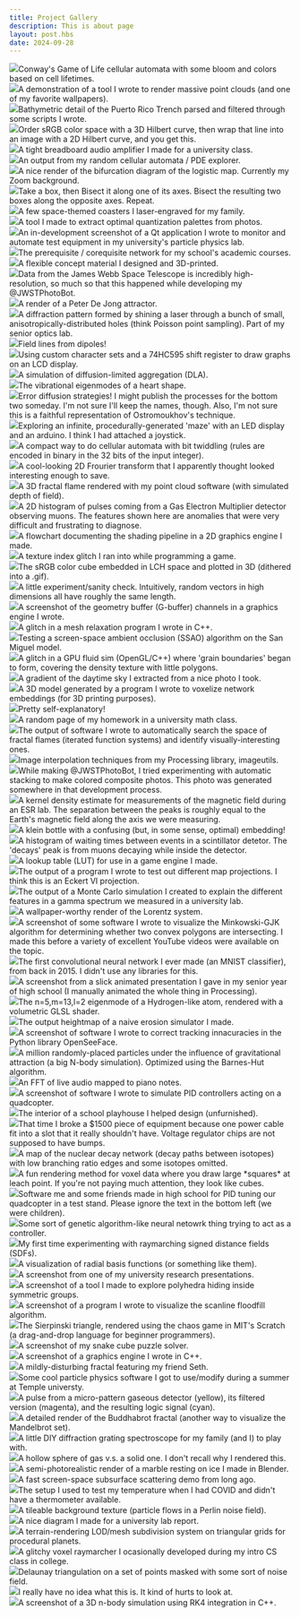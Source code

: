 ```yaml
---
title: Project Gallery
description: This is about page
layout: post.hbs
date: 2024-09-28
---
```


<div class="imblock">
<img class="postim" src="1309.png"></img>Conway's Game of Life cellular automata with some bloom and colors based on cell lifetimes.</div>

<div class="imblock">
<img class="postim" src="Adam Lastowka SmallWorld.png"></img>A demonstration of a tool I wrote to render massive point clouds (and one of my favorite wallpapers).</div>

<div class="imblock">
<img class="postim" src="Adam Lastowka Trench.png"></img>Bathymetric detail of the Puerto Rico Trench parsed and filtered through some scripts I wrote.</div>

<div class="imblock">
<img class="postim" src="allcolors.jpg"></img>Order sRGB color space with a 3D Hilbert curve, then wrap that line into an image with a 2D Hilbert curve, and you get this.</div>

<div class="imblock">
<img class="postim" src="audioamp.jpg"></img>A tight breadboard audio amplifier I made for a university class.</div>

<div class="imblock">
<img class="postim" src="automata.png"></img>An output from my random cellular automata / PDE explorer.</div>

<div class="imblock">
<img class="postim" src="bifc2.png"></img>A nice render of the bifurcation diagram of the logistic map. Currently my Zoom background.</div>

<div class="imblock">
<img class="postim" src="boxes.png"></img>Take a box, then Bisect it along one of its axes. Bisect the resulting two boxes along the opposite axes. Repeat.</div>

<div class="imblock">
<img class="postim" src="coasters.jpg"></img>A few space-themed coasters I laser-engraved for my family.</div>

<div class="imblock">
<img class="postim" src="colorspaceapp.png"></img>A tool I made to extract optimal quantization palettes from photos.</div>

<div class="imblock">
<img class="postim" src="control_window.png"></img>An in-development screenshot of a Qt application I wrote to monitor and automate test equipment in my university's particle physics lab.</div>

<div class="imblock">
<img class="postim" src="coursedependencies.png"></img>The prerequisite / corequisite network for my school's academic courses.</div>

<div class="imblock">
<img class="postim" src="cubemail2.JPG"></img>A flexible concept material I designed and 3D-printed.</div>

<div class="imblock">
<img class="postim" src="decompression bomb.png"></img>Data from the James Webb Space Telescope is incredibly high-resolution, so much so that this happened while developing my @JWSTPhotoBot.</div>

<div class="imblock">
<img class="postim" src="dejong.png"></img>A render of a Peter De Jong attractor.</div>

<div class="imblock">
<img class="postim" src="diffraction.png"></img>A diffraction pattern formed by shining a laser through a bunch of small, anisotropically-distributed holes (think Poisson point sampling). Part of my senior optics lab.</div>

<div class="imblock">
<img class="postim" src="dipoles.png"></img>Field lines from dipoles!</div>

<div class="imblock">
<img class="postim" src="displayhack.png"></img>Using custom character sets and a 74HC595 shift register to draw graphs on an LCD display.</div>

<div class="imblock">
<img class="postim" src="DLA_ALT.png"></img>A simulation of diffusion-limited aggregation (DLA).</div>

<div class="imblock">
<img class="postim" src="eigenheart.png"></img>The vibrational eigenmodes of a heart shape.</div>

<div class="imblock">
<img class="postim" src="error diff strats.png"></img>Error diffusion strategies! I might publish the processes for the bottom two someday. I'm not sure I'll keep the names, though. Also, I'm not sure this is a faithful representation of Ostromoukhov's technique.</div>

<div class="imblock">
<img class="postim" src="explorer.png"></img>Exploring an infinite, procedurally-generated 'maze' with an LED display and an arduino. I think I had attached a joystick.</div>

<div class="imblock">
<img class="postim" src="fast cellular automata.png"></img>A compact way to do cellular automata with bit twiddling (rules are encoded in binary in the 32 bits of the input integer).</div>

<div class="imblock">
<img class="postim" src="FFT.png"></img>A cool-looking 2D Frourier transform that I apparently thought looked interesting enough to save.</div>

<div class="imblock">
<img class="postim" src="fractalflame.png"></img>A 3D fractal flame rendered with my point cloud software (with simulated depth of field).</div>

<div class="imblock">
<img class="postim" src="frustration.png"></img>A 2D histogram of pulses coming from a Gas Electron Multiplier detector observing muons. The features shown here are anomalies that were very difficult and frustrating to diagnose.</div>

<div class="imblock">
<img class="postim" src="game engine 2d.PNG"></img>A flowchart documenting the shading pipeline in a 2D graphics engine I made.</div>

<div class="imblock">
<img class="postim" src="gamedev_glitch.png"></img>A texture index glitch I ran into while programming a game.</div>

<div class="imblock">
<img class="postim" src="gamut_gif.gif"></img>The sRGB color cube embedded in LCH space and plotted in 3D (dithered into a .gif).</div>

<div class="imblock">
<img class="postim" src="gaussiandims.png"></img>A little experiment/sanity check. Intuitively, random vectors in high dimensions all have roughly the same length.</div>

<div class="imblock">
<img class="postim" src="gbuffer.png"></img>A screenshot of the geometry buffer (G-buffer) channels in a graphics engine I wrote.</div>

<div class="imblock">
<img class="postim" src="generative eye.png"></img>A glitch in a mesh relaxation program I wrote in C++.</div>

<div class="imblock">
<img class="postim" src="gi2.png"></img>Testing a screen-space ambient occlusion (SSAO) algorithm on the San Miguel model.</div>

<div class="imblock">
<img class="postim" src="glitchgrainbounds.png"></img>A glitch in a GPU fluid sim (OpenGL/C++) where 'grain boundaries' began to form, covering the density texture with little polygons.</div>

<div class="imblock">
<img class="postim" src="grad3.png"></img>A gradient of the daytime sky I extracted from a nice photo I took.</div>

<div class="imblock">
<img class="postim" src="graph_voxelizer.png"></img>A 3D model generated by a program I wrote to voxelize network embeddings (for 3D printing purposes).</div>

<div class="imblock">
<img class="postim" src="hole sound by adam.png"></img>Pretty self-explanatory!</div>

<div class="imblock">
<img class="postim" src="homework example.png"></img>A random page of my homework in a university math class.</div>

<div class="imblock">
<img class="postim" src="ifs_generator.png"></img>The output of software I wrote to automatically search the space of fractal flames (iterated function systems) and identify visually-interesting ones.</div>

<div class="imblock">
<img class="postim" src="interpolation_example_output.png"></img>Image interpolation techniques from my Processing library, imageutils.</div>

<div class="imblock">
<img class="postim" src="jw02107-c1019_t018_miri_f1000w_i2d.png"></img>While making @JWSTPhotoBot, I tried experimenting with automatic stacking to make colored composite photos. This photo was generated somewhere in that development process.</div>

<div class="imblock">
<img class="postim" src="kde for esr.png"></img>A kernel density estimate for measurements of the magnetic field during an ESR lab. The separation between the peaks is roughly equal to the Earth's magnetic field along the axis we were measuring.</div>

<div class="imblock">
<img class="postim" src="klein.png"></img>A klein bottle with a confusing (but, in some sense, optimal) embedding!</div>

<div class="imblock">
<img class="postim" src="loghist.png"></img>A histogram of waiting times between events in a scintillator detetor. The 'decays' peak is from muons decaying while inside the detector.</div>

<div class="imblock">
<img class="postim" src="LUT_golden.png"></img>A lookup table (LUT) for use in a game engine I made.</div>

<div class="imblock">
<img class="postim" src="map_out.png"></img>The output of a program I wrote to test out different map projections. I think this is an Eckert VI projection.</div>

<div class="imblock">
<img class="postim" src="MC 4-2.png"></img>The output of a Monte Carlo simulation I created to explain the different features in a gamma spectrum we measured in a university lab.</div>

<div class="imblock">
<img class="postim" src="midlgert.png"></img>A wallpaper-worthy render of the Lorentz system.</div>

<div class="imblock">
<img class="postim" src="minkowski_gjk.png"></img>A screenshot of some software I wrote to visualize the Minkowski-GJK algorithm for determining whether two convex polygons are intersecting. I made this before a variety of excellent YouTube videos were available on the topic.</div>

<div class="imblock">
<img class="postim" src="mnist0.png"></img>The first convolutional neural network I ever made (an MNIST classifier), from back in 2015. I didn't use any libraries for this.</div>

<div class="imblock">
<img class="postim" src="modularity.png"></img>A screenshot from a slick animated presentation I gave in my senior year of high school (I manually animated the whole thing in Processing).</div>

<div class="imblock">
<img class="postim" src="n5_l3_m2.png"></img>The n=5,m=13,l=2 eigenmode of a Hydrogen-like atom, rendered with a volumetric GLSL shader.</div>

<div class="imblock">
<img class="postim" src="o.png"></img>The output heightmap of a naive erosion simulator I made.</div>

<div class="imblock">
<img class="postim" src="osflol.png"></img>A screenshot of software I wrote to correct tracking innacuracies in the Python library OpenSeeFace.</div>

<div class="imblock">
<img class="postim" src="particlesinabox.png"></img>A million randomly-placed particles under the influence of gravitational attraction (a big N-body simulation). Optimized using the Barnes-Hut algorithm.</div>

<div class="imblock">
<img class="postim" src="piano_analyzer.png"></img>An FFT of live audio mapped to piano notes.</div>

<div class="imblock">
<img class="postim" src="PID sim.png"></img>A screenshot of software I wrote to simulate PID controllers acting on a quadcopter.</div>

<div class="imblock">
<img class="postim" src="play house.JPG"></img>The interior of a school playhouse I helped design (unfurnished).</div>

<div class="imblock">
<img class="postim" src="poofed_chip.png"></img>That time I broke a $1500 piece of equipment because one power cable fit into a slot that it really shouldn't have. Voltage regulator chips are not supposed to have bumps.</div>

<div class="imblock">
<img class="postim" src="portrait.png"></img>A map of the nuclear decay network (decay paths between isotopes) with low branching ratio edges and some isotopes omitted.</div>

<div class="imblock">
<img class="postim" src="pseudopixeltest.png"></img>A fun rendering method for voxel data where you draw large *squares* at leach point. If you're not paying much attention, they look like cubes.</div>

<div class="imblock">
<img class="postim" src="quadclient.png"></img>Software me and some friends made in high school for PID tuning our quadcopter in a test stand. Please ignore the text in the bottom left (we were children).</div>

<div class="imblock">
<img class="postim" src="randomnetworks.png"></img>Some sort of genetic algorithm-like neural netowrk thing trying to act as a controller.</div>

<div class="imblock">
<img class="postim" src="raymarching.png"></img>My first time experimenting with raymarching signed distance fields (SDFs).</div>

<div class="imblock">
<img class="postim" src="rbfithink.png"></img>A visualization of radial basis functions (or something like them).</div>

<div class="imblock">
<img class="postim" src="researchstuff.png"></img>A screenshot from one of my university research presentations.</div>

<div class="imblock">
<img class="postim" src="rhombicosidodecahedron.png"></img>A screenshot of a tool I made to explore polyhedra hiding inside symmetric groups.</div>

<div class="imblock">
<img class="postim" src="scanline flood visualization.png"></img>A screenshot of a program I wrote to visualize the scanline floodfill algorithm.</div>

<div class="imblock">
<img class="postim" src="scratch.jpg"></img>The Sierpinski triangle, rendered using the chaos game in MIT's Scratch (a drag-and-drop language for beginner programmers).</div>

<div class="imblock">
<img class="postim" src="screenshot.png"></img>A screenshot of my snake cube puzzle solver.</div>

<div class="imblock">
<img class="postim" src="screenshot2.png"></img>A screenshot of a graphics engine I wrote in C++.</div>

<div class="imblock">
<img class="postim" src="seth_fractal.png"></img>A mildly-disturbing fractal featuring my friend Seth.</div>

<div class="imblock">
<img class="postim" src="setup2.png"></img>Some cool particle physics software I got to use/modify during a summer at Temple universty.</div>

<div class="imblock">
<img class="postim" src="signal.png"></img>A pulse from a micro-pattern gaseous detector (yellow), its filtered version (magenta), and the resulting logic signal (cyan).</div>

<div class="imblock">
<img class="postim" src="space one.png"></img>A detailed render of the Buddhabrot fractal (another way to visualize the Mandelbrot set).</div>

<div class="imblock">
<img class="postim" src="spectrobox.jpg"></img>A little DIY diffraction grating spectroscope for my family (and I) to play with.</div>

<div class="imblock">
<img class="postim" src="sphere example.png"></img>A hollow sphere of gas v.s. a solid one. I don't recall why I rendered this.</div>

<div class="imblock">
<img class="postim" src="sphere on ice.png"></img>A semi-photorealistic render of a marble resting on ice I made in Blender.</div>

<div class="imblock">
<img class="postim" src="subsurface.PNG"></img>A fast screen-space subsurface scattering demo from long ago.</div>

<div class="imblock">
<img class="postim" src="thermo.png"></img>The setup I used to test my temperature when I had COVID and didn't have a thermometer available.</div>

<div class="imblock">
<img class="postim" src="tileable.png"></img>A tileable background texture (particle flows in a Perlin noise field).</div>

<div class="imblock">
<img class="postim" src="transistor.png"></img>A nice diagram I made for a university lab report.</div>

<div class="imblock">
<img class="postim" src="voidterrainlod1.png"></img>A terrain-rendering LOD/mesh subdivision system on triangular grids for procedural planets.</div>

<div class="imblock">
<img class="postim" src="voxel raymarcher.png"></img>A glitchy voxel raymarcher I ocasionally developed during my intro CS class in college.</div>

<div class="imblock">
<img class="postim" src="website_tris.png"></img>Delaunay triangulation on a set of points masked with some sort of noise field.</div>

<div class="imblock">
<img class="postim" src="what.png"></img>I really have no idea what this is. It kind of hurts to look at.</div>

<div class="imblock">
<img class="postim" src="whee2.png"></img>A screenshot of a 3D n-body simulation using RK4 integration in C++.</div>

